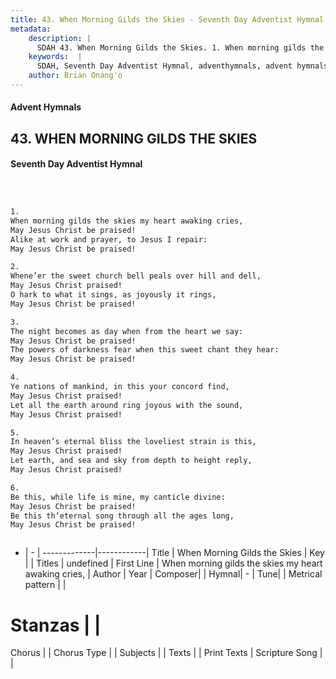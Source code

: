 ```yaml
---
title: 43. When Morning Gilds the Skies - Seventh Day Adventist Hymnal
metadata:
    description: |
      SDAH 43. When Morning Gilds the Skies. 1. When morning gilds the skies my heart awaking cries, May Jesus Christ be praised! Alike at work and prayer, to Jesus I repair: May Jesus Christ be praised!
    keywords:  |
      SDAH, Seventh Day Adventist Hymnal, adventhymnals, advent hymnals, When Morning Gilds the Skies, When morning gilds the skies my heart awaking cries, 
    author: Brian Onang'o
---
```


#### Advent Hymnals
## 43. WHEN MORNING GILDS THE SKIES
#### Seventh Day Adventist Hymnal

```txt



1.
When morning gilds the skies my heart awaking cries,
May Jesus Christ be praised!
Alike at work and prayer, to Jesus I repair:
May Jesus Christ be praised!

2.
Whene’er the sweet church bell peals over hill and dell,
May Jesus Christ praised!
O hark to what it sings, as joyously it rings,
May Jesus Christ be praised!

3.
The night becomes as day when from the heart we say:
May Jesus Christ be praised!
The powers of darkness fear when this sweet chant they hear:
May Jesus Christ be praised!

4.
Ye nations of mankind, in this your concord find,
May Jesus Christ praised!
Let all the earth around ring joyous with the sound,
May Jesus Christ praised!

5.
In heaven’s eternal bliss the loveliest strain is this,
May Jesus Christ praised!
Let earth, and sea and sky from depth to height reply,
May Jesus Christ praised!

6.
Be this, while life is mine, my canticle divine:
May Jesus Christ be praised!
Be this th’eternal song through all the ages long,
May Jesus Christ be praised!



```

- |   -  |
-------------|------------|
Title | When Morning Gilds the Skies |
Key |  |
Titles | undefined |
First Line | When morning gilds the skies my heart awaking cries, |
Author | 
Year | 
Composer|  |
Hymnal|  - |
Tune|  |
Metrical pattern | |
# Stanzas |  |
Chorus |  |
Chorus Type |  |
Subjects |  |
Texts |  |
Print Texts | 
Scripture Song |  |
  
